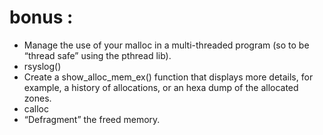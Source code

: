 # bonus :

- Manage the use of your malloc in a multi-threaded program (so to be “thread safe” using the pthread lib).
- rsyslog()
- Create a show_alloc_mem_ex() function that displays more details, for example, a history of allocations, or an hexa dump of the allocated zones.
- calloc
- “Defragment” the freed memory.

